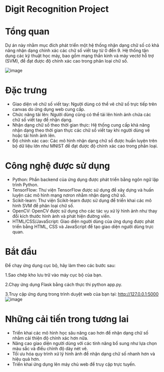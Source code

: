 # Digit Recognition Project
# Tổng quan
Dự án này nhằm mục đích phát triển một hệ thống nhận dạng chữ số có khả năng nhận dạng chính xác các chữ số viết tay từ 0 đến 9. Hệ thống tận dụng các kỹ thuật học máy, bao gồm mạng thần kinh và máy vectơ hỗ trợ (SVM), để đạt được độ chính xác cao trong phân loại chữ số.

![image](https://github.com/TruongChanDong/NDCS/assets/79720049/829d6ddf-746e-4e32-abb8-8f75d67ac8b6)


# Đặc trưng
- Giao diện vẽ chữ số viết tay: Người dùng có thể vẽ chữ số trực tiếp trên canvas do ứng dụng web cung cấp.
- Chức năng tải lên: Người dùng cũng có thể tải lên hình ảnh chứa các chữ số viết tay để nhận dạng.
- Nhận dạng chữ số theo thời gian thực: Hệ thống cung cấp khả năng nhận dạng theo thời gian thực các chữ số viết tay khi người dùng vẽ hoặc tải hình ảnh lên.
- Độ chính xác cao: Các mô hình nhận dạng chữ số được huấn luyện trên bộ dữ liệu lớn như MNIST để đạt được độ chính xác cao trong phân loại.
# Công nghệ được sử dụng
- Python: Phần backend của ứng dụng được phát triển bằng ngôn ngữ lập trình Python.
- TensorFlow: Thư viện TensorFlow được sử dụng để xây dựng và huấn luyện các mô hình mạng nơron nhằm nhận dạng chữ số.
- Scikit-learn: Thư viện Scikit-learn được sử dụng để triển khai các mô hình SVM để phân loại chữ số.
- OpenCV: OpenCV được sử dụng cho các tác vụ xử lý hình ảnh như thay đổi kích thước hình ảnh và phát hiện đường viền.
- HTML/CSS/JavaScript: Giao diện người dùng của ứng dụng được phát triển bằng HTML, CSS và JavaScript để tạo giao diện người dùng trực quan.
# Bắt đầu
Để chạy ứng dụng cục bộ, hãy làm theo các bước sau:

1.Sao chép kho lưu trữ vào máy cục bộ của bạn.

2.Chạy ứng dụng Flask bằng cách thực thi python app.py.

3.Truy cập ứng dụng trong trình duyệt web của bạn tại: http://127.0.0.1:5000
![image](https://github.com/TruongChanDong/NDCS/assets/79720049/533000ca-d49a-44ba-b20d-af4533410938)


# Những cải tiến trong tương lai
- Triển khai các mô hình học sâu nâng cao hơn để nhận dạng chữ số nhằm cải thiện độ chính xác hơn nữa.
- Nâng cao giao diện người dùng với các tính năng bổ sung như lựa chọn màu sắc và điều chỉnh độ dày nét vẽ.
- Tối ưu hóa quy trình xử lý hình ảnh để nhận dạng chữ số nhanh hơn và hiệu quả hơn.
- Triển khai ứng dụng lên máy chủ web để truy cập trực tuyến.
